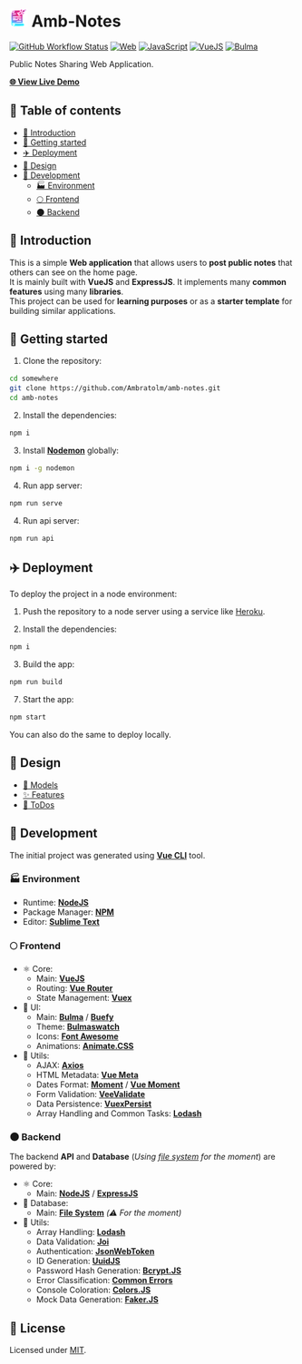# ![Icon](./icon.png?raw=true) Amb-Notes

[![GitHub Workflow Status](https://img.shields.io/github/workflow/status/Ambratolm/amb-notes/Node.js%20CI)](https://github.com/Ambratolm/amb-notes/actions/workflows/node.js.yml)
[![Web](https://img.shields.io/badge/web-blue?logo=w3c)](https://github.com/topics/web)
[![JavaScript](https://img.shields.io/badge/javaScript-blue?logo=javascript)](https://github.com/topics/javascript)
[![VueJS](https://img.shields.io/github/package-json/dependency-version/Ambratolm/ambratolm-web/vue?logo=vue.js)](https://github.com/topics/vuejs)
[![Bulma](https://img.shields.io/github/package-json/dependency-version/Ambratolm/ambratolm-web/bulma?logo=bulma)](https://github.com/topics/bulma)

Public Notes Sharing Web Application.

[**🌐 View Live Demo**](https://amb-notes.herokuapp.com)

<!-- ![amb-notes-screenshot](/screenshot.gif?raw=true "Screenshot of the app") -->

## 📖 Table of contents

<!-- toc -->

- [📜 Introduction](#-introduction)
- [🏁 Getting started](#-getting-started)
- [✈️ Deployment](#-deployment)
- [📐 Design](#-design)
- [🚀 Development](#-development)
  - [🏭 Environment](#-environment)
  - [🌕 Frontend](#-frontend)
  - [🌑 Backend](#-backend)

<!-- tocstop -->

## 📜 Introduction

This is a simple **Web application** that allows users to **post public notes** that others can see on the home page. <br>
It is mainly built with **VueJS** and **ExpressJS**. It implements many **common features** using many **libraries**. <br>
This project can be used for **learning purposes** or as a **starter template** for building similar applications.

## 🏁 Getting started

1. Clone the repository:

```bash
cd somewhere
git clone https://github.com/Ambratolm/amb-notes.git
cd amb-notes
```

2. Install the dependencies:

```bash
npm i
```

3. Install [**Nodemon**](https://github.com/remy/nodemon/) globally:

```bash
npm i -g nodemon
```

4. Run app server:

```bash
npm run serve
```

4. Run api server:

```bash
npm run api
```

## ✈️ Deployment

To deploy the project in a node environment:

1. Push the repository to a node server using a service like [Heroku](https://heroku.com).

2. Install the dependencies:

```bash
npm i
```

3. Build the app:

```bash
npm run build
```

7. Start the app:

```bash
npm start
```

You can also do the same to deploy locally.

## 📐 Design

- [👚 Models](./docs/models.md)
- [✨ Features](./docs/features.md)
- [📝 ToDos](./docs/todos.md)

## 🚀 Development

The initial project was generated using [**Vue CLI**](https://github.com/vuejs/vue-cli) tool.

### 🏭 Environment

- Runtime: [**NodeJS**](https://github.com/nodejs)
- Package Manager: [**NPM**](https://github.com/npm)
- Editor: [**Sublime Text**](https://www.sublimetext.com)

### 🌕 Frontend

- ⚛️ Core:
  - Main: [**VueJS**](https://github.com/vuejs/vue)
  - Routing: [**Vue Router**](https://github.com/vuejs/vue-router)
  - State Management: [**Vuex**](https://github.com/vuejs/vuex)
- 🎨 UI:
  - Main: [**Bulma**](https://github.com/jgthms/bulma) / [**Buefy**](https://github.com/buefy/buefy)
  - Theme: [**Bulmaswatch**](https://github.com/jenil/bulmaswatch)
  - Icons: [**Font Awesome**](https://github.com/FortAwesome/Font-Awesome)
  - Animations: [**Animate.CSS**](https://github.com/daneden/animate.css)
- 🔧 Utils:
  - AJAX: [**Axios**](https://github.com/axios/axios)
  - HTML Metadata: [**Vue Meta**](https://github.com/nuxt/vue-meta)
  - Dates Format: [**Moment**](https://github.com/moment/moment/) / [**Vue Moment**](https://github.com/brockpetrie/vue-moment)
  - Form Validation: [**VeeValidate**](https://github.com/logaretm/vee-validate)
  - Data Persistence: [**VuexPersist**](https://github.com/championswimmer/vuex-persist)
  - Array Handling and Common Tasks: [**Lodash**](https://github.com/lodash/lodash)

### 🌑 Backend

The backend **API** and **Database** (_Using [file system](https://nodejs.org/api/fs.html) for the moment_) are powered by:

- ⚛️ Core:
  - Main: [**NodeJS**](https://github.com/nodejs/node) / [**ExpressJS**](https://github.com/expressjs/express)
- 💽 Database:
  - Main: [**File System**](https://nodejs.org/api/fs.html) _(⚠️ For the moment)_
- 🔧 Utils:
  - Array Handling: [**Lodash**](https://github.com/lodash/lodash)
  - Data Validation: [**Joi**](https://github.com/hapijs/joi)
  - Authentication: [**JsonWebToken**](https://github.com/auth0/node-jsonwebtoken)
  - ID Generation: [**UuidJS**](https://github.com/uuidjs/uuid)
  - Password Hash Generation: [**Bcrypt.JS**](https://github.com/dcodeIO/bcrypt.js)
  - Error Classification: [**Common Errors**](https://github.com/shutterstock/node-common-errors)
  - Console Coloration: [**Colors.JS**](https://github.com/Marak/colors.js)
  - Mock Data Generation: [**Faker.JS**](https://github.com/marak/Faker.js)

## 📄 License

Licensed under [MIT](./LICENSE).
